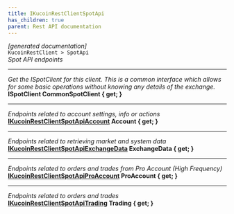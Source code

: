 ```yaml
---
title: IKucoinRestClientSpotApi
has_children: true
parent: Rest API documentation
---
```

*[generated documentation]*  
`KucoinRestClient > SpotApi`  
*Spot API endpoints*
  
***
*Get the ISpotClient for this client. This is a common interface which allows for some basic operations without knowing any details of the exchange.*  
**ISpotClient CommonSpotClient { get; }**  
***
*Endpoints related to account settings, info or actions*  
**[IKucoinRestClientSpotApiAccount](IKucoinRestClientSpotApiAccount.html) Account { get; }**  
***
*Endpoints related to retrieving market and system data*  
**[IKucoinRestClientSpotApiExchangeData](IKucoinRestClientSpotApiExchangeData.html) ExchangeData { get; }**  
***
*Endpoints related to orders and trades from Pro Account (High Frequency)*  
**[IKucoinRestClientSpotApiProAccount](IKucoinRestClientSpotApiProAccount.html) ProAccount { get; }**  
***
*Endpoints related to orders and trades*  
**[IKucoinRestClientSpotApiTrading](IKucoinRestClientSpotApiTrading.html) Trading { get; }**  
